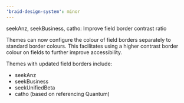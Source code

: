 ```yaml
---
'braid-design-system': minor
---
```


seekAnz, seekBusiness, catho: Improve field border contrast ratio

Themes can now configure the colour of field borders separately to standard border colours. This facilitates using a higher contrast border colour on fields to further improve accessibility.

Themes with updated field borders include:

- seekAnz
- seekBusiness
- seekUnifiedBeta
- catho (based on referencing Quantum)
